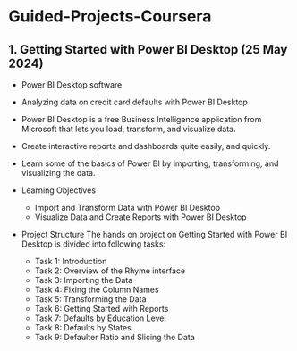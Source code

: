 # Guided-Projects-Coursera

## 1. Getting Started with Power BI Desktop (25 May 2024)
   - Power BI Desktop software
   - Analyzing data on credit card defaults with Power BI Desktop
   - Power BI Desktop is a free Business Intelligence application from Microsoft that lets you load, transform, and visualize data.
   - Create interactive reports and dashboards quite easily, and quickly.
   - Learn some of the basics of Power BI by importing, transforming, and visualizing the data.
  
   - Learning Objectives
      - Import and Transform Data with Power BI Desktop
      - Visualize Data and Create Reports with Power BI Desktop
    
   - Project Structure
      The hands on project on Getting Started with Power BI Desktop is divided into following tasks:
      
      - Task 1: Introduction
      - Task 2: Overview of the Rhyme interface
      - Task 3: Importing the Data
      - Task 4: Fixing the Column Names
      - Task 5: Transforming the Data
      - Task 6: Getting Started with Reports
      - Task 7: Defaults by Education Level
      - Task 8: Defaults by States
      - Task 9: Defaulter Ratio and Slicing the Data
